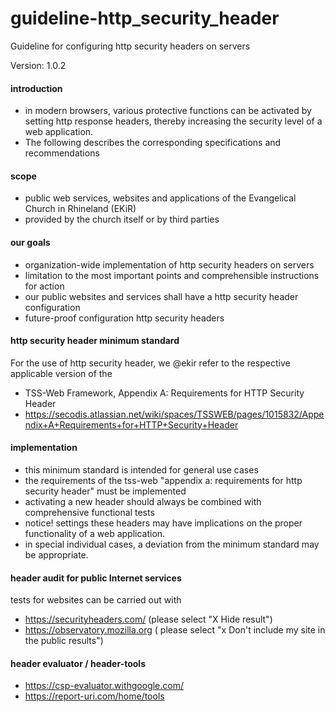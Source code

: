 # guideline-http_security_header
Guideline for configuring http security headers on servers

Version: 1.0.2

#### introduction
- in modern browsers, various protective functions can be activated by setting http response headers, thereby increasing the security level of a web application.
- The following describes the corresponding specifications and recommendations

#### scope
- public web services, websites and applications of the Evangelical Church in Rhineland (EKiR)
- provided by the church itself or by third parties

#### our goals
- organization-wide implementation of http security headers on servers
- limitation to the most important points and comprehensible instructions for action
- our public websites and services shall have a http security header configuration
- future-proof configuration http security headers

#### http security header minimum standard
For the use of http security header, we @ekir refer to the respective applicable version of the 
- TSS-Web Framework, Appendix A: Requirements for HTTP Security Header
- https://secodis.atlassian.net/wiki/spaces/TSSWEB/pages/1015832/Appendix+A+Requirements+for+HTTP+Security+Header

#### implementation
- this minimum standard is intended for general use cases
- the requirements of the tss-web "appendix a: requirements for http security header" must be implemented
- activating a new header should always be combined with comprehensive functional tests
- notice! settings these headers may have implications on the proper functionality of a web application.
- in special individual cases, a deviation from the minimum standard may be appropriate.

#### header audit for public Internet services
tests for websites can be carried out with
- https://securityheaders.com/ (please select "X Hide result")
- https://observatory.mozilla.org ( please select "x Don't include my site in the public results")

#### header evaluator / header-tools
- https://csp-evaluator.withgoogle.com/
- https://report-uri.com/home/tools
